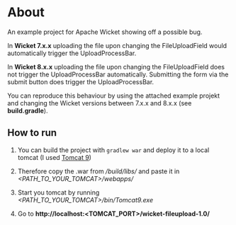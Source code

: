 # About
An example project for Apache Wicket showing off a possible bug.

In **Wicket 7.x.x** uploading the file upon changing the FileUploadField would 
automatically trigger the UploadProcessBar.

In **Wicket 8.x.x** uploading the file upon changing the FileUploadField 
does not trigger the UploadProcessBar automatically.
Submitting the form via the submit button does trigger the UploadProcessBar.

You can reproduce this behaviour by using the attached example projekt and 
changing the Wicket versions between 7.x.x and 8.x.x (see **build.gradle**).

## How to run
1. You can build the project with ```gradlew war``` and deploy it
to a local tomcat (I used [Tomcat 9](https://tomcat.apache.org/download-90.cgi))

2. Therefore copy the .war from */build/libs/* and paste 
   it in *<PATH_TO_YOUR_TOMCAT>/webapps/*

3. Start you tomcat by running *<PATH_TO_YOUR_TOMCAT>/bin/Tomcat9.exe*

4. Go to **http://localhost:<TOMCAT_PORT>/wicket-fileupload-1.0/**